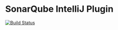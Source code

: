 # SonarQube IntelliJ Plugin

[![Build Status](https://travis-ci.org/SonarSource/sonar-intellij.svg)](https://travis-ci.org/SonarSource/sonar-intellij)
